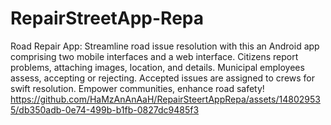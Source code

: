 # RepairStreetApp-Repa
Road Repair App: Streamline road issue resolution with this an Android app comprising two mobile interfaces and a web interface. Citizens report problems, attaching images, location, and details. Municipal employees assess, accepting or rejecting. Accepted issues are assigned to crews for swift resolution. Empower communities, enhance road safety!
https://github.com/HaMzAnAnAaH/RepairSteertAppRepa/assets/148029535/db350adb-0e74-499b-b1fb-0827dc9485f3
